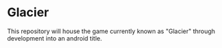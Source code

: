 Glacier
=======

This repository will house the game currently known as "Glacier" through development into an android title.
